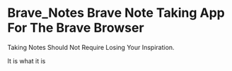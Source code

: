 # Brave_Notes Brave Note Taking App For The Brave Browser 

Taking Notes Should Not Require Losing Your Inspiration.

It is what it is


